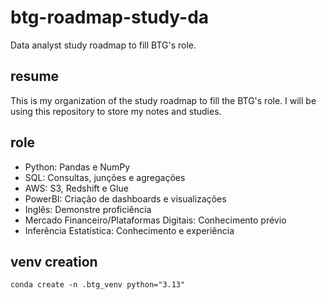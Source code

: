 # btg-roadmap-study-da
Data analyst study roadmap to fill BTG's role.

## resume
This is my organization of the study roadmap to fill the BTG's role. I will be using this repository to store my notes and studies.

## role
- Python: Pandas e NumPy
- SQL: Consultas, junções e agregações
- AWS: S3, Redshift e Glue
- PowerBI: Criação de dashboards e visualizações
- Inglês: Demonstre proficiência
- Mercado Financeiro/Plataformas Digitais: Conhecimento prévio
- Inferência Estatística: Conhecimento e experiência

## venv creation
```
conda create -n .btg_venv python="3.13"
```

## 